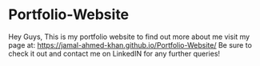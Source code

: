 # Portfolio-Website
Hey Guys, This is my portfolio website to find out more about me visit my page at: https://jamal-ahmed-khan.github.io/Portfolio-Website/
Be sure to check it out and contact me on LinkedIN for any further queries!
